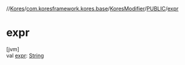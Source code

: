 //[Kores](../../../../index.md)/[com.koresframework.kores.base](../../index.md)/[KoresModifier](../index.md)/[PUBLIC](index.md)/[expr](expr.md)

# expr

[jvm]\
val [expr](expr.md): [String](https://kotlinlang.org/api/latest/jvm/stdlib/kotlin/-string/index.html)
